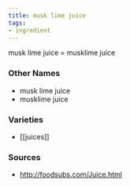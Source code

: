 ```yaml
---
title: musk lime juice
tags:
- ingredient
---
```

musk lime juice = musklime juice

### Other Names

* musk lime juice
* musklime juice

### Varieties

* [[juices]]

### Sources
* http://foodsubs.com/Juice.html
